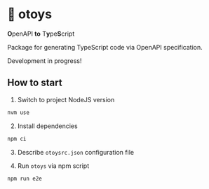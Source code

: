 # 🧸 otoys

**O**penAPI **to** T**y**pe**S**cript

Package for generating TypeScript code via OpenAPI specification.

Development in progress!

## How to start

1. Switch to project NodeJS version

```bash
nvm use
```

2. Install dependencies

```bash
npm ci
```

3. Describe `otoysrc.json` configuration file

4. Run `otoys` via npm script

```bash
npm run e2e
```
